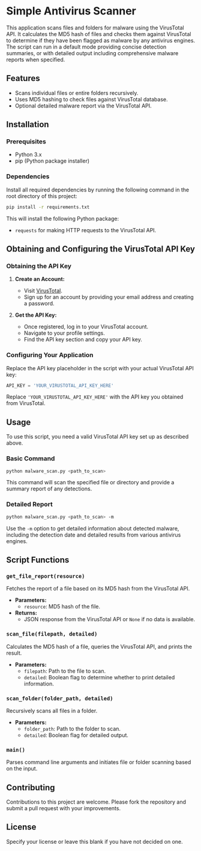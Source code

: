# Simple Antivirus Scanner

This application scans files and folders for malware using the VirusTotal API. It calculates the MD5 hash of files and checks them against VirusTotal to determine if they have been flagged as malware by any antivirus engines. The script can run in a default mode providing concise detection summaries, or with detailed output including comprehensive malware reports when specified.

## Features

- Scans individual files or entire folders recursively.
- Uses MD5 hashing to check files against VirusTotal database.
- Optional detailed malware report via the VirusTotal API.

## Installation

### Prerequisites

- Python 3.x
- pip (Python package installer)

### Dependencies

Install all required dependencies by running the following command in the root directory of this project:

```bash
pip install -r requirements.txt
```

This will install the following Python package:

- `requests` for making HTTP requests to the VirusTotal API.

## Obtaining and Configuring the VirusTotal API Key

### Obtaining the API Key

1. **Create an Account:**
   - Visit [VirusTotal](https://www.virustotal.com/).
   - Sign up for an account by providing your email address and creating a password.

2. **Get the API Key:**
   - Once registered, log in to your VirusTotal account.
   - Navigate to your profile settings.
   - Find the API key section and copy your API key.

### Configuring Your Application

Replace the API key placeholder in the script with your actual VirusTotal API key:

```python
API_KEY = 'YOUR_VIRUSTOTAL_API_KEY_HERE'
```

Replace `'YOUR_VIRUSTOTAL_API_KEY_HERE'` with the API key you obtained from VirusTotal.

## Usage

To use this script, you need a valid VirusTotal API key set up as described above.

### Basic Command

```bash
python malware_scan.py <path_to_scan>
```

This command will scan the specified file or directory and provide a summary report of any detections.

### Detailed Report

```bash
python malware_scan.py <path_to_scan> -m
```

Use the `-m` option to get detailed information about detected malware, including the detection date and detailed results from various antivirus engines.

## Script Functions

### `get_file_report(resource)`

Fetches the report of a file based on its MD5 hash from the VirusTotal API.

- **Parameters:**
  - `resource`: MD5 hash of the file.
- **Returns:**
  - JSON response from the VirusTotal API or `None` if no data is available.

### `scan_file(filepath, detailed)`

Calculates the MD5 hash of a file, queries the VirusTotal API, and prints the result.

- **Parameters:**
  - `filepath`: Path to the file to scan.
  - `detailed`: Boolean flag to determine whether to print detailed information.

### `scan_folder(folder_path, detailed)`

Recursively scans all files in a folder.

- **Parameters:**
  - `folder_path`: Path to the folder to scan.
  - `detailed`: Boolean flag for detailed output.

### `main()`

Parses command line arguments and initiates file or folder scanning based on the input.

## Contributing

Contributions to this project are welcome. Please fork the repository and submit a pull request with your improvements.

## License

Specify your license or leave this blank if you have not decided on one.
